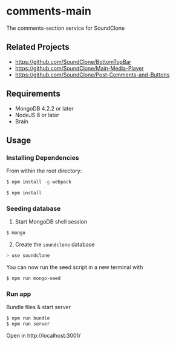 # comments-main

The comments-section service for SoundClone

## Related Projects

  - https://github.com/SoundClone/BottomTopBar
  - https://github.com/SoundClone/Main-Media-Player
  - https://github.com/SoundClone/Post-Comments-and-Buttons

## Requirements

- MongoDB 4.2.2 or later
- NodeJS 8 or later
- Brain

## Usage

### Installing Dependencies

From within the root directory:

```sh
$ npm install -g webpack

$ npm install
```

### Seeding database

1. Start MongoDB shell session

```sh
$ mongo
```
2. Create the ```soundclone``` database

```sh
> use soundclone
```

You can now run the seed script in a new terminal with

```sh
$ npm run mongo-seed
```

### Run app

Bundle files & start server

```sh
$ npm run bundle
$ npm run server
```

Open in http://localhost:3001/